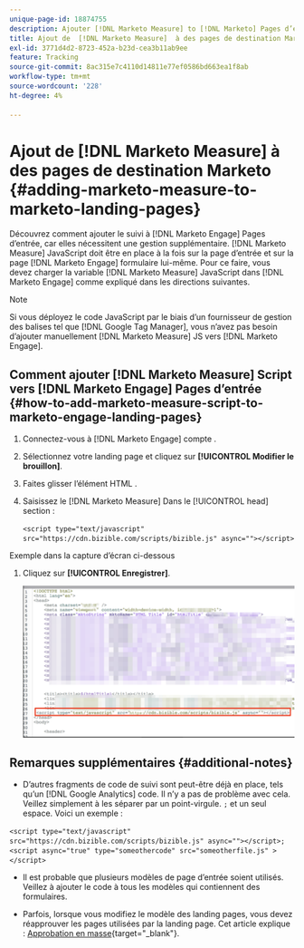 ```yaml
---
unique-page-id: 18874755
description: Ajouter [!DNL Marketo Measure] to [!DNL Marketo] Pages d’entrée - [!DNL Marketo Measure] - Documentation du produit
title: Ajout de  [!DNL Marketo Measure]  à des pages de destination Marketo
exl-id: 3771d4d2-8723-452a-b23d-cea3b11ab9ee
feature: Tracking
source-git-commit: 8ac315e7c4110d14811e77ef0586bd663ea1f8ab
workflow-type: tm+mt
source-wordcount: '228'
ht-degree: 4%

---
```


# Ajout de [!DNL Marketo Measure] à des pages de destination Marketo {#adding-marketo-measure-to-marketo-landing-pages}

Découvrez comment ajouter le suivi à [!DNL Marketo Engage] Pages d’entrée, car elles nécessitent une gestion supplémentaire. [!DNL Marketo Measure] JavaScript doit être en place à la fois sur la page d’entrée et sur la page [!DNL Marketo Engage] formulaire lui-même. Pour ce faire, vous devez charger la variable [!DNL Marketo Measure] JavaScript dans [!DNL Marketo Engage] comme expliqué dans les directions suivantes.

>[!NOTE]
>
>Si vous déployez le code JavaScript par le biais d’un fournisseur de gestion des balises tel que [!DNL Google Tag Manager], vous n’avez pas besoin d’ajouter manuellement [!DNL Marketo Measure] JS vers [!DNL Marketo Engage].

## Comment ajouter [!DNL Marketo Measure] Script vers [!DNL Marketo Engage] Pages d’entrée {#how-to-add-marketo-measure-script-to-marketo-engage-landing-pages}

1. Connectez-vous à [!DNL Marketo Engage] compte .
1. Sélectionnez votre landing page et cliquez sur **[!UICONTROL Modifier le brouillon]**.
1. Faites glisser l’élément HTML .
1. Saisissez le [!DNL Marketo Measure] Dans le [!UICONTROL head] section :

   `<script type="text/javascript" src="https://cdn.bizible.com/scripts/bizible.js" async=""></script>`

Exemple dans la capture d’écran ci-dessous

1. Cliquez sur **[!UICONTROL Enregistrer]**.

   ![](assets/adding-bizible-to-marketo-landing-pages-1.png)

## Remarques supplémentaires {#additional-notes}

* D’autres fragments de code de suivi sont peut-être déjà en place, tels qu’un [!DNL Google Analytics] code. Il n’y a pas de problème avec cela. Veillez simplement à les séparer par un point-virgule. `;` et un seul espace. Voici un exemple :

`<script type="text/javascript" src="https://cdn.bizible.com/scripts/bizible.js" async=""></script>; <script async="true" type="someothercode" src="someotherfile.js" ></script>`

* Il est probable que plusieurs modèles de page d’entrée soient utilisés. Veillez à ajouter le code à tous les modèles qui contiennent des formulaires.

* Parfois, lorsque vous modifiez le modèle des landing pages, vous devez réapprouver les pages utilisées par la landing page. Cet article explique : [Approbation en masse](https://experienceleague.adobe.com/docs/marketo/using/product-docs/demand-generation/landing-pages/landing-page-actions/approve-multiple-landing-pages-at-once.html){target="_blank"}.
